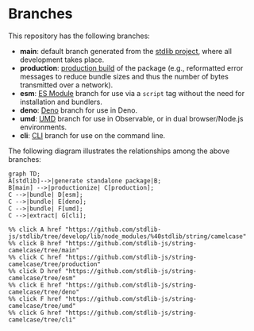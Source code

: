 <!--

@license Apache-2.0

Copyright (c) 2023 The Stdlib Authors.

Licensed under the Apache License, Version 2.0 (the "License");
you may not use this file except in compliance with the License.
You may obtain a copy of the License at

    http://www.apache.org/licenses/LICENSE-2.0

Unless required by applicable law or agreed to in writing, software
distributed under the License is distributed on an "AS IS" BASIS,
WITHOUT WARRANTIES OR CONDITIONS OF ANY KIND, either express or implied.
See the License for the specific language governing permissions and
limitations under the License.

-->

# Branches

This repository has the following branches:

-   **main**: default branch generated from the [stdlib project][stdlib-url], where all development takes place.
-   **production**: [production build][production-url] of the package (e.g., reformatted error messages to reduce bundle sizes and thus the number of bytes transmitted over a network).
-   **esm**: [ES Module][esm-url] branch for use via a `script` tag without the need for installation and bundlers.
-   **deno**: [Deno][deno-url] branch for use in Deno.
-   **umd**: [UMD][umd-url] branch for use in Observable, or in dual browser/Node.js environments.
-   **cli**: [CLI][cli-url] branch for use on the command line.

The following diagram illustrates the relationships among the above branches:

```mermaid
graph TD;
A[stdlib]-->|generate standalone package|B;
B[main] -->|productionize| C[production];
C -->|bundle| D[esm];
C -->|bundle| E[deno];
C -->|bundle| F[umd];
C -->|extract| G[cli];

%% click A href "https://github.com/stdlib-js/stdlib/tree/develop/lib/node_modules/%40stdlib/string/camelcase"
%% click B href "https://github.com/stdlib-js/string-camelcase/tree/main"
%% click C href "https://github.com/stdlib-js/string-camelcase/tree/production"
%% click D href "https://github.com/stdlib-js/string-camelcase/tree/esm"
%% click E href "https://github.com/stdlib-js/string-camelcase/tree/deno"
%% click F href "https://github.com/stdlib-js/string-camelcase/tree/umd"
%% click G href "https://github.com/stdlib-js/string-camelcase/tree/cli"
```

[stdlib-url]: https://github.com/stdlib-js/stdlib/tree/develop/lib/node_modules/%40stdlib/string/camelcase
[production-url]: https://github.com/stdlib-js/string-camelcase/tree/production
[deno-url]: https://github.com/stdlib-js/string-camelcase/tree/deno
[umd-url]: https://github.com/stdlib-js/string-camelcase/tree/umd
[esm-url]: https://github.com/stdlib-js/string-camelcase/tree/esm
[cli-url]: https://github.com/stdlib-js/string-camelcase/tree/cli